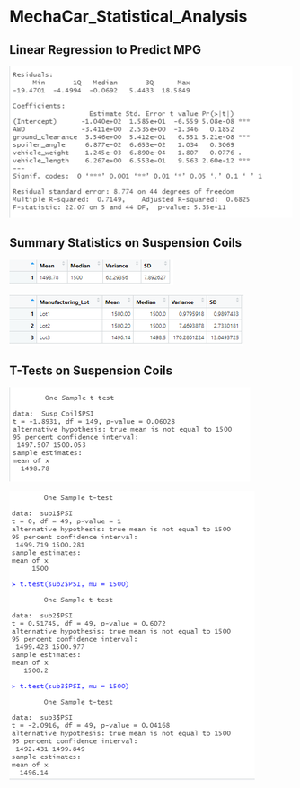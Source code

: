 # MechaCar_Statistical_Analysis

## Linear Regression to Predict MPG

![](https://github.com/alexlieberman22/MechaCar_Statistical_Analysis/blob/main/Images/Del%201.PNG)

## Summary Statistics on Suspension Coils

![](https://github.com/alexlieberman22/MechaCar_Statistical_Analysis/blob/main/Images/Del%202%20(total).PNG)

![](https://github.com/alexlieberman22/MechaCar_Statistical_Analysis/blob/main/Images/Del%202%20(by%20Lot).PNG)

## T-Tests on Suspension Coils

![](https://github.com/alexlieberman22/MechaCar_Statistical_Analysis/blob/main/Images/Del%203%20(total).PNG)

![](https://github.com/alexlieberman22/MechaCar_Statistical_Analysis/blob/main/Images/Del%203%20(by%20Lot).PNG)

